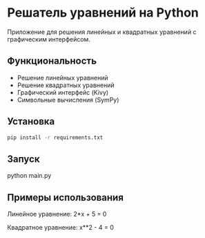 # Решатель уравнений на Python

Приложение для решения линейных и квадратных уравнений с графическим интерфейсом.

## Функциональность
- Решение линейных уравнений
- Решение квадратных уравнений  
- Графический интерфейс (Kivy)
- Символьные вычисления (SymPy)

## Установка
```bash
pip install -r requirements.txt
```
## Запуск

python main.py

## Примеры использования

Линейное уравнение: 2*x + 5 = 0

Квадратное уравнение: x**2 - 4 = 0
